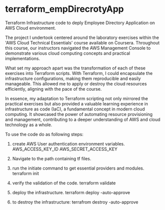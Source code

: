 # terraform_empDirecrotyApp
Terraform Infrastructure code to deply Employee Directory Application on AWS Cloud environment.

The project I undertook centered around the laboratory exercises within the 'AWS Cloud Technical Essentials' course available on Coursera. Throughout this course, our instructors navigated the AWS Management Console to demonstrate various cloud computing concepts and practical implementations. 

What set my approach apart was the transformation of each of these exercises into Terraform scripts. With Terraform, I could encapsulate the infrastructure configurations, making them reproducible and easily manageable. This allowed me to apply or destroy the cloud resources efficiently, aligning with the pace of the course.

In essence, my adaptation to Terraform scripting not only mirrored the practical exercises but also provided a valuable learning experience in infrastructure as code (IaC), a fundamental concept in modern cloud computing. It showcased the power of automating resource provisioning and management, contributing to a deeper understanding of AWS and cloud technology as a whole.

To use the code do as following steps:

1) create AWS User authentication environment variables.
	AWS_ACCESS_KEY_ID
	AWS_SECRET_ACCESS_KEY

2) Navigate to the path containing tf files.

3) run the initiate command to get essential providers and modules.
	terraform init

4) verify the validation of the code.
	terraform validate

5) deploy the infrastructure.
	terraform deploy -auto-approve

6) to destroy the infrastructure:
	terrafrom destroy -auto-approve



